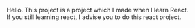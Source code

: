Hello. This project is a project which I made when I learn React. <br>
If you still learning react, I advise you to do this react project. 
